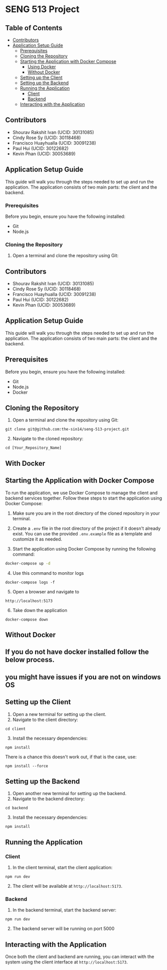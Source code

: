 # SENG 513 Project

## Table of Contents
- [Contributors](#contributors)
- [Application Setup Guide](#application-setup-guide)
  - [Prerequisites](#prerequisites)
  - [Cloning the Repository](#cloning-the-repository)
  - [Starting the Application with Docker Compose](#starting-the-application-with-docker-compose)
    - [Using Docker](#with-docker)
    - [Without Docker](#without-docker)
  - [Setting up the Client](#setting-up-the-client)
  - [Setting up the Backend](#setting-up-the-backend)
  - [Running the Application](#running-the-application)
    - [Client](#client)
    - [Backend](#backend)
  - [Interacting with the Application](#interacting-with-the-application)

## Contributors
- Shourav Rakshit Ivan (UCID: 30131085)
- Cindy Rose Sy (UCID: 30118468)
- Francisco Huayhualla (UCID: 30091238)
- Paul Hui (UCID: 30122682)
- Kevin Phan (UCID: 30053689)

## Application Setup Guide

This guide will walk you through the steps needed to set up and run the application. The application consists of two main parts: the client and the backend.

### Prerequisites

Before you begin, ensure you have the following installed:
- Git
- Node.js

### Cloning the Repository

1. Open a terminal and clone the repository using Git:



## Contributors
- Shourav Rakshit Ivan (UCID: 30131085)
- Cindy Rose Sy (UCID: 30118468)
- Francisco Huayhualla (UCID: 30091238)
- Paul Hui (UCID: 30122682)
- Kevin Phan (UCID: 30053689)

## Application Setup Guide

This guide will walk you through the steps needed to set up and run the application. The application consists of two main parts: the client and the backend.

## Prerequisites

Before you begin, ensure you have the following installed:
- Git
- Node.js
- Docker

## Cloning the Repository

1. Open a terminal and clone the repository using Git:

```
git clone git@github.com:the-sin14/seng-513-project.git
```

2. Navigate to the cloned repository:

```
cd [Your_Repository_Name]
```
## With Docker
## Starting the Application with Docker Compose

To run the application, we use Docker Compose to manage the client and backend services together. Follow these steps to start the application using Docker Compose:

1. Make sure you are in the root directory of the cloned repository in your terminal.

2. Create a `.env` file in the root directory of the project if it doesn't already exist. You can use the provided `.env.example` file as a template and customize it as needed.

3. Start the application using Docker Compose by running the following command:

```bash
docker-compose up -d
```

4. Use this command to monitor logs
```
docker-compose logs -f
```

5. Open a browser and navigate to 
```
http://localhost:5173
```

6. Take down the application 
```
docker-compose down
```

## Without Docker
## If you do not have docker installed follow the below process.
## you might have issues if you are not on windows OS

## Setting up the Client

1. Open a new terminal for setting up the client.
2. Navigate to the client directory:
```
cd client
```
3. Install the necessary dependencies:
```
npm install
```
There is a chance this doesn't work out, if that is the case, use:
```
npm install --force
```
## Setting up the Backend

1. Open another new terminal for setting up the backend.
2. Navigate to the backend directory:

```
cd backend
```
3. Install the necessary dependencies:
```
npm install
```


## Running the Application

### Client

1. In the client terminal, start the client application:
```
npm run dev
```
2. The client will be available at `http://localhost:5173`.

### Backend

1. In the backend terminal, start the backend server:
```
npm run dev
```
2. The backend server will be running on port 5000

## Interacting with the Application

Once both the client and backend are running, you can interact with the system using the client interface at `http://localhost:5173`.

